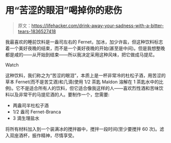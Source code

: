 # 用“苦涩的眼泪”喝掉你的悲伤

> 原文：<https://lifehacker.com/drink-away-your-sadness-with-a-bitter-tears-1836527418>

我最喜欢的睡前饮料是一盎司左右的 Fernet，加冰，加少许盐，但这种饮料标志着一个美好夜晚的结束，而不是一个美好夜晚的开始(甚至是中间)。但是我想整晚都是咸的——从开始到结束——所以我决定采用这种风味，把它做成马提尼。

Watch

这种饮料，我们称之为“苦涩的眼泪”，本质上是一杯非常冷的杜松子酒，用苦涩的草本 Fernet(而不是苦艾酒)和几滴(使用 1/2 茶匙 Maldon 溶解在 1 茶匙水中的比例)。它不是适合所有人的饮料，但它适合像我这样的人——喜欢烈性酒和苦味饮料以及非常干的马提尼酒的人。要制作一个，您需要:

*   两盎司半杜松子酒
*   1/2 盎司 Fernet-Branca
*   3 滴生理盐水

将所有材料加入到一个装满冰的搅拌器中，搅拌一段时间(至少要搅拌 60 次)。滤入双座酒杯，振作精神，尽情享受。